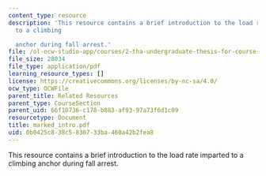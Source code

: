 ```yaml
---
content_type: resource
description: 'This resource contains a brief introduction to the load rate imparted
  to a climbing

  anchor during fall arrest.'
file: /ol-ocw-studio-app/courses/2-tha-undergraduate-thesis-for-course-2-a-january-iap-2007/0b0425c838c5830733ba460a42b2fea8_marked_intro.pdf
file_size: 28034
file_type: application/pdf
learning_resource_types: []
license: https://creativecommons.org/licenses/by-nc-sa/4.0/
ocw_type: OCWFile
parent_title: Related Resources
parent_type: CourseSection
parent_uid: 66f10736-c178-b883-af93-97a73f6d1c09
resourcetype: Document
title: marked_intro.pdf
uid: 0b0425c8-38c5-8307-33ba-460a42b2fea8
---
```

This resource contains a brief introduction to the load rate imparted to a climbing
anchor during fall arrest.